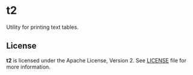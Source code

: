 # t2

Utility for printing text tables.

## License
**t2** is licensed under the Apache License, Version 2. See [LICENSE](LICENSE)
file for more information.
